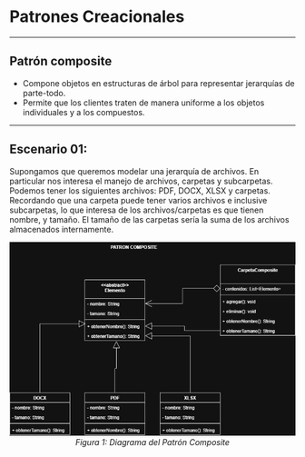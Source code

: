 # Patrones Creacionales 
---
## Patrón composite


* Compone objetos en estructuras de árbol para representar jerarquías de parte-todo.
* Permite que los clientes traten de manera uniforme a los objetos individuales y a los compuestos.

---

## Escenario 01:

Supongamos que queremos modelar una jerarquía de archivos. En particular nos interesa el manejo de archivos, carpetas y subcarpetas. Podemos tener los siguientes archivos: PDF, DOCX, XLSX y carpetas. 
Recordando que una carpeta puede tener varios archivos e inclusive subcarpetas, lo que interesa de los archivos/carpetas es que tienen nombre, y tamaño. El tamaño de las carpetas sería la suma de los archivos almacenados internamente.


<p align="center">
  <img src="documentacion/01-diagram-composite.png" alt="Diagrama Composite" width="700"/>
  <br>
  <em>Figura 1: Diagrama del Patrón Composite</em>
</p>

